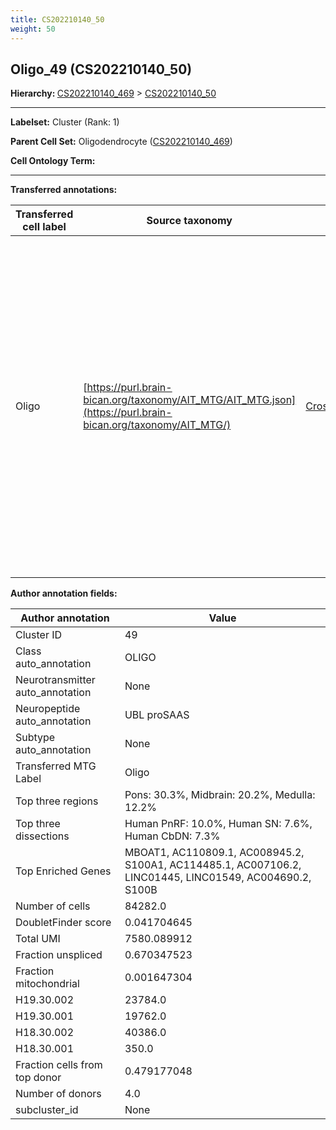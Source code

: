 ```yaml
---
title: CS202210140_50
weight: 50
---
```

## Oligo_49 (CS202210140_50)
<b>Hierarchy: </b>
[CS202210140_469](cell_sets/CS202210140_469.md) >
[CS202210140_50](cell_sets/CS202210140_50.md)

---


**Labelset:** Cluster (Rank: 1)

**Parent Cell Set:** Oligodendrocyte ([CS202210140_469](cell_sets/CS202210140_469.md))



**Cell Ontology Term:** 

[MARKER GENES.]: #


---

[TRANSFERRED ANNOTATIONS.]: #


**Transferred annotations:**

| Transferred cell label | Source taxonomy | Source node accession | Algorithm name | Comment |
|------------------------|-----------------|-----------------------|----------------|---------|
|Oligo|[https://purl.brain-bican.org/taxonomy/AIT_MTG/AIT_MTG.json](https://purl.brain-bican.org/taxonomy/AIT_MTG/)|[CrossArea_subclass:491edde6ce](https://purl.brain-bican.org/taxonomy/AIT_MTG/CrossArea_subclass_491edde6ce)||We performed PCA (50 components) on our full dataset, trained a random forest classifier (scikit-learn, class_ weight=‘balanced’, max_depth=50) on the MTG labels, and then predicted labels for all cells. We labeled each cluster with the mode of its constituent cells if two conditions were met: more than 0.8 of predicted labels matched the mode, and the mean probability of these pre- dictions was greater than 0.8.|

[AUTHOR ANNOTATION FIELDS.]: #


**Author annotation fields:**

| Author annotation | Value |
|-------------------|-------|
|Cluster ID|49|
|Class auto_annotation|OLIGO|
|Neurotransmitter auto_annotation|None|
|Neuropeptide auto_annotation|UBL proSAAS|
|Subtype auto_annotation|None|
|Transferred MTG Label|Oligo|
|Top three regions|Pons: 30.3%, Midbrain: 20.2%, Medulla: 12.2%|
|Top three dissections|Human PnRF: 10.0%, Human SN: 7.6%, Human CbDN: 7.3%|
|Top Enriched Genes|MBOAT1, AC110809.1, AC008945.2, S100A1, AC114485.1, AC007106.2, LINC01445, LINC01549, AC004690.2, S100B|
|Number of cells|84282.0|
|DoubletFinder score|0.041704645|
|Total UMI|7580.089912|
|Fraction unspliced|0.670347523|
|Fraction mitochondrial|0.001647304|
|H19.30.002|23784.0|
|H19.30.001|19762.0|
|H18.30.002|40386.0|
|H18.30.001|350.0|
|Fraction cells from top donor|0.479177048|
|Number of donors|4.0|
|subcluster_id|None|
